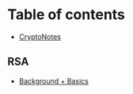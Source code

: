 # Table of contents

* [CryptoNotes](README.md)

## RSA

* [Background + Basics](rsa/background-+-basics.md)

